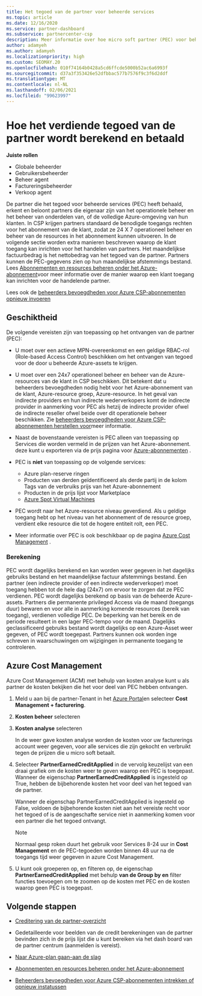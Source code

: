 ```yaml
---
title: Het tegoed van de partner voor beheerde services
ms.topic: article
ms.date: 12/16/2020
ms.service: partner-dashboard
ms.subservice: partnercenter-csp
description: Meer informatie over hoe micro soft partner (PEC) voor beheerde services wordt berekend en betaald, en hoe u ervoor kunt zorgen dat u in aanmerking komt.
author: adamyeh
ms.author: adamyeh
ms.localizationpriority: high
ms.custom: SEOMAY.20
ms.openlocfilehash: 010f74164b0428a5cd6ffcde5000b52ac6a6993f
ms.sourcegitcommit: d37a3f353426e52dfbbac577b7576f9c3f6d2ddf
ms.translationtype: MT
ms.contentlocale: nl-NL
ms.lasthandoff: 02/06/2021
ms.locfileid: "99623997"
---
```

# <a name="how-the-partner-earned-credit-is-calculated-and-paid"></a>Hoe het verdiende tegoed van de partner wordt berekend en betaald

**Juiste rollen**

- Globale beheerder
- Gebruikersbeheerder
- Beheer agent
- Factureringsbeheerder
- Verkoop agent

De partner die het tegoed voor beheerde services (PEC) heeft behaald, erkent en beloont partners die eigenaar zijn van het operationele beheer en het beheer van onderdelen van, of de volledige Azure-omgeving van hun klanten. In CSP krijgen partners standaard de benodigde toegangs rechten voor het abonnement van de klant, zodat ze 24 X 7 operationeel beheer en beheer van de resources in het abonnement kunnen uitvoeren. In de volgende sectie worden extra manieren beschreven waarop de klant toegang kan inrichten voor het handelen van partners. Het maandelijkse factuurbedrag is het nettobedrag van het tegoed van de partner. Partners kunnen de PEC-gegevens zien op hun maandelijkse afstemmings bestand. Lees [Abonnementen en resources beheren onder het Azure-abonnement](azure-plan-manage.md)voor meer informatie over de manier waarop een klant toegang kan inrichten voor de handelende partner.

Lees ook de [beheerders bevoegdheden voor Azure CSP-abonnementen opnieuw invoeren](revoke-reinstate-csp.md)

## <a name="eligibility"></a>Geschiktheid

De volgende vereisten zijn van toepassing op het ontvangen van de partner (PEC): 

- U moet over een actieve MPN-overeenkomst en een geldige RBAC-rol (Role-based Access Control) beschikken om het ontvangen van tegoed voor de door u beheerde Azure-assets te krijgen.

- U moet over een 24x7 operationeel beheer en beheer van de Azure-resources van de klant in CSP beschikken. Dit betekent dat u beheerders bevoegdheden nodig hebt voor het Azure-abonnement van de klant, Azure-resource groep, Azure-resource. In het geval van indirecte providers en hun indirecte wederverkopers komt de indirecte provider in aanmerking voor PEC als hetzij de indirecte provider ofwel de indirecte reseller ofwel beide over dit operationele beheer beschikken. Zie [beheerders bevoegdheden voor Azure CSP-abonnementen herstellen voor](./revoke-reinstate-csp.md)meer informatie.

- Naast de bovenstaande vereisten is PEC alleen van toepassing op Services die worden vermeld in de prijzen van het Azure-abonnement. deze kunt u exporteren via de prijs pagina voor [Azure-abonnementen](https://partner.microsoft.com/commerce/sales) .

- PEC is **niet** van toepassing op de volgende services:
    - Azure plan-reserve ringen
    - Producten van derden geïdentificeerd als derde partij in de kolom Tags van de verbruiks prijs van het Azure-abonnement
    - Producten in de prijs lijst voor Marketplace
    - [Azure Spot Virtual Machines](https://partner.microsoft.com/resources/collection/azure-spot-in-csp#/)

- PEC wordt naar het Azure-resource niveau geverdiend. Als u geldige toegang hebt op het niveau van het abonnement of de resource groep, verdient elke resource die tot de hogere entiteit rolt, een PEC.

- Meer informatie over PEC is ook beschikbaar op de pagina [Azure Cost Management](/azure/cost-management-billing/costs/get-started-partners) .

### <a name="calculation"></a>Berekening

PEC wordt dagelijks berekend en kan worden weer gegeven in het dagelijks gebruiks bestand en het maandelijkse factuur afstemmings bestand. Een partner (een indirecte provider of een indirecte wederverkoper) moet toegang hebben tot de hele dag (24x7) om ervoor te zorgen dat ze PEC verdienen. PEC wordt dagelijks berekend op basis van de beheerde Azure-assets. Partners die permanente privileged Access via de maand (toegangs duur) bewaren en voor alle in aanmerking komende resources (bereik van toegang), verdienen volledige PEC. De beperking van het bereik en de periode resulteert in een lager PEC-tempo voor de maand. Dagelijks geclassificeerd gebruiks bestand wordt dagelijks op een Azure-Asset weer gegeven, of PEC wordt toegepast. Partners kunnen ook worden inge schreven in waarschuwingen om wijzigingen in permanente toegang te controleren.

## <a name="azure-cost-management"></a>Azure Cost Management

Azure Cost Management (ACM) met behulp van kosten analyse kunt u als partner de kosten bekijken die het voor deel van PEC hebben ontvangen.  

1. Meld u aan bij de partner-Tenant in het [Azure Portal](https://portal.azure.com)en selecteer **Cost Management + facturering**.

2. **Kosten beheer** selecteren

3. **Kosten analyse** selecteren

   In de weer gave kosten analyse worden de kosten voor uw facturerings account weer gegeven, voor alle services die zijn gekocht en verbruikt tegen de prijzen die u micro soft betaalt.

4. Selecteer **PartnerEarnedCreditApplied** in de vervolg keuzelijst van een draai grafiek om de kosten weer te geven waarop een PEC is toegepast. Wanneer de eigenschap **PartnerEarnedCreditApplied** is ingesteld op True, hebben de bijbehorende kosten het voor deel van het tegoed van de partner. 

   Wanneer de eigenschap PartnerEarnedCreditApplied is ingesteld op False, voldoen de bijbehorende kosten niet aan het vereiste recht voor het tegoed of is de aangeschafte service niet in aanmerking komen voor een partner die het tegoed ontvangt.

   >[!NOTE] 
   >Normaal gesp roken duurt het gebruik voor Services 8-24 uur in **Cost Management** en de PEC-tegoeden worden binnen 48 uur na de toegangs tijd weer gegeven in azure Cost Management.

5. U kunt ook groeperen op, en filteren op, de eigenschap **PartnerEarnedCreditApplied** met behulp **van de Group by en** filter functies toevoegen om te zoomen op de kosten met PEC en de kosten waarop geen PEC is toegepast.

## <a name="next-steps"></a>Volgende stappen

- [Creditering van de partner-overzicht](partner-earned-credit.md)

- Gedetailleerde voor beelden van de credit berekeningen van de partner bevinden zich in de prijs lijst die u kunt bereiken via het dash board van de partner centrum (aanmelden is vereist).

- [Naar Azure-plan gaan-aan de slag](azure-plan-get-started.md)

- [Abonnementen en resources beheren onder het Azure-abonnement](azure-plan-manage.md)

- [Beheerders bevoegdheden voor Azure CSP-abonnementen intrekken of opnieuw instatussen](revoke-reinstate-csp.md)
